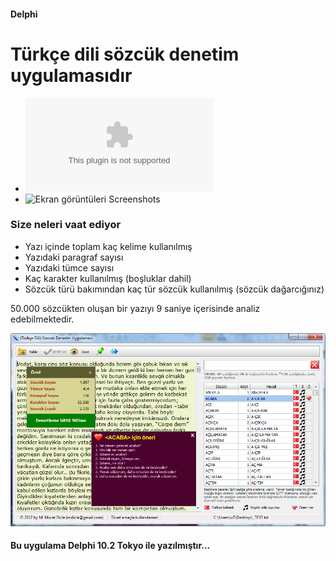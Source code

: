 #### Delphi 
# Türkçe dili sözcük denetim uygulamasıdır
* ![Setup dosyasını indirmek için tıklayın](https://github.com/mdicle/YaziDenetim/raw/master/Setup/tsd_setup.exe)
* ![Ekran görüntüleri Screenshots](https://github.com/mdicle/YaziDenetim/wiki/Ekran-görüntüleri-Screenshots)

### Size neleri vaat ediyor
* Yazı içinde toplam kaç kelime kullanılmış
* Yazıdaki paragraf sayısı
* Yazıdaki tümce sayısı
* Kaç karakter kullanılmış (boşluklar dahil)
* Sözcük türü bakımından kaç tür sözcük kullanılmış (sözcük dağarcığınız)

50.000 sözcükten oluşan bir yazıyı 9 saniye içerisinde analiz edebilmektedir.

![TSD Türkçe dili denetim uygulaması](https://raw.githubusercontent.com/mdicle/YaziDenetim/master/Screenshots/ss01.png)
#### Bu uygulama Delphi 10.2 Tokyo ile yazılmıştır...

